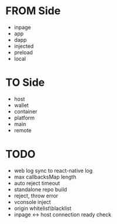 # FROM Side

- inpage
- app
- dapp
- injected
- preload
- local

# TO Side

- host
- wallet
- container
- platform
- main
- remote

# TODO

- web log sync to react-native log
- max callbacksMap length
- auto reject timeout
- standalone repo build
- reject, throw error
- vconsole inject
- origin whitelist\blacklist
- inpage <-> host connection ready check
